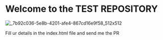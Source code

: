 # Welcome to the TEST REPOSITORY
![_7b92c036-5e8b-4201-afe4-867cd16e9f58_512x512](https://github.com/ManishAditiya/Test-Repo/assets/129191267/7a168d6d-f3fa-4d40-9f61-81f75ca0bbaf)

Fill ur details in the index.html file and send me the PR
